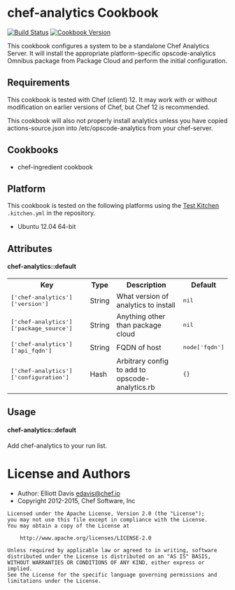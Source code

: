chef-analytics Cookbook
=======================

[![Build Status](https://travis-ci.org/chef-cookbooks/chef-analytics.svg?branch=master)](https://travis-ci.org/chef-cookbooks/chef-analytics)
[![Cookbook Version](https://img.shields.io/cookbook/v/chef-analytics.svg)](https://supermarket.chef.io/cookbooks/chef-analytics)

This cookbook configures a system to be a standalone Chef Analytics Server. It
will install the appropriate platform-specific opscode-analytics Omnibus
package from Package Cloud and perform the initial configuration.


Requirements
------------
This cookbook is tested with  Chef (client) 12. It may work with or
without modification on earlier versions of Chef, but Chef 12 is
recommended.

This cookbook will also not properly install analytics unless you have copied
actions-source.json into /etc/opscode-analytics from your chef-server.

## Cookbooks

* chef-ingredient cookbook

## Platform

This cookbook is tested on the following platforms using the
[Test Kitchen](http://kitchen.ci) `.kitchen.yml` in the repository.

- Ubuntu 12.04 64-bit

Attributes
----------

#### chef-analytics::default
<table>
  <tr>
    <th>Key</th>
    <th>Type</th>
    <th>Description</th>
    <th>Default</th>
  </tr>
  <tr>
    <td><tt>['chef-analytics']['version']</tt></td>
    <td>String</td>
    <td>What version of analytics to install</td>
    <td><tt>nil</tt></td>
  </tr>
  <tr>
    <td><tt>['chef-analytics']['package_source']</tt></td>
    <td>String</td>
    <td>Anything other than package cloud</td>
    <td><tt>nil</tt></td>
  </tr>
  <tr>
    <td><tt>['chef-analytics']['api_fqdn']</tt></td>
    <td>String</td>
    <td>FQDN of host</td>
    <td><tt>node['fqdn']</tt></td>
  </tr>
  <tr>
    <td><tt>['chef-analytics']['configuration']</tt></td>
    <td>Hash</td>
    <td>Arbitrary config to add to opscode-analytics.rb</td>
    <td><tt>{}</tt></td>
  </tr>
</table>

Usage
-----
#### chef-analytics::default

Add chef-analytics to your run list.


# License and Authors

* Author: Elliott Davis <edavis@chef.io>
* Copyright 2012-2015, Chef Software, Inc

```text
Licensed under the Apache License, Version 2.0 (the "License");
you may not use this file except in compliance with the License.
You may obtain a copy of the License at

    http://www.apache.org/licenses/LICENSE-2.0

Unless required by applicable law or agreed to in writing, software
distributed under the License is distributed on an "AS IS" BASIS,
WITHOUT WARRANTIES OR CONDITIONS OF ANY KIND, either express or implied.
See the License for the specific language governing permissions and
limitations under the License.
```
